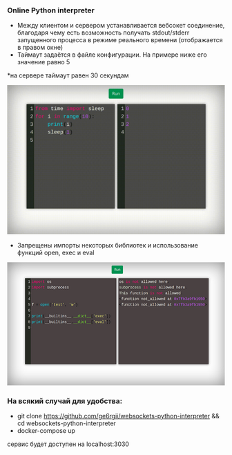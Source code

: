 ### Online Python interpreter
- Между клиентом и сервером устанавливается вебсокет соединение, благодаря чему есть возможность получать stdout/stderr запущенного процесса в режиме реального времени (отображается в правом окне)
- Таймаут задаётся в файле конфигурации. На примере ниже его значение равно 5

*на сервере таймаут равен 30 секундам


<img src="https://github.com/ge6rgii/websockets-python-interpreter/blob/main/examples/timeouterr.gif" width=600px>


- Запрещены импорты некоторых библиотек и использование функций open, exec и eval
<img src="https://github.com/ge6rgii/websockets-python-interpreter/blob/main/examples/cheetoslock.jpg" width=600px>


### На всякий случай для удобства:
- git clone https://github.com/ge6rgii/websockets-python-interpreter && cd websockets-python-interpreter
- docker-compose up

сервис будет доступен на localhost:3030
